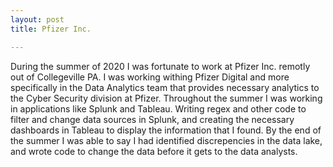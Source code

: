 ```yaml
---
layout: post
title: Pfizer Inc.

---
```


During the summer of 2020 I was fortunate to work at Pfizer Inc. remotly out of Collegeville PA. I was working withing Pfizer Digital and 
more specifically in the Data Analytics team that provides necessary analytics to the Cyber Security division at Pfizer. Throughout the summer
I was working in applications like Splunk and Tableau. Writing regex and other code to filter and change data sources in Splunk, and creating
the necessary dashboards in Tableau to display the information that I found. By the end of the summer I was able to say I had identified 
discrepencies in the data lake, and wrote code to change the data before it gets to the data analysts.
